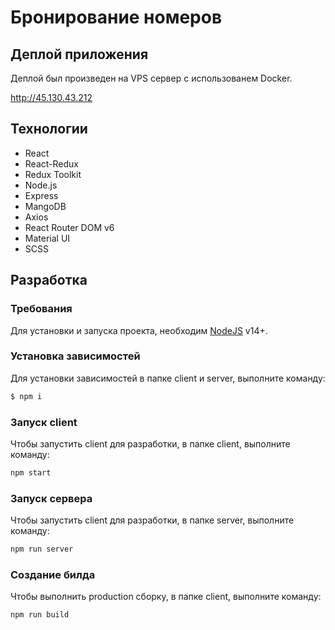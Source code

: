 # Бронирование номеров

## Деплой приложения 

Деплой был произведен на VPS сервер с использованем Docker.

http://45.130.43.212

## Технологии

- React
- React-Redux
- Redux Toolkit
- Node.js
- Express
- MangoDB
- Axios
- React Router DOM v6
- Material UI
- SCSS

## Разработка

### Требования

Для установки и запуска проекта, необходим [NodeJS](https://nodejs.org/) v14+.

### Установка зависимостей

Для установки зависимостей в папке client и server, выполните команду:

```sh
$ npm i
```

### Запуск client

Чтобы запустить client для разработки, в папке client, выполните команду:

```sh
npm start
```

### Запуск сервера

Чтобы запустить client для разработки, в папке server, выполните команду:

```sh
npm run server
```

### Создание билда

Чтобы выполнить production сборку, в папке client, выполните команду:

```sh
npm run build
```
